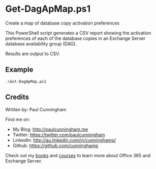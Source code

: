# Get-DagApMap.ps1
Create a map of database copy activation preferences

This PowerShell script generates a CSV report showing the activation
preferences of each of the database copies in an Exchange Server database
availability group (DAG).

Results are output to CSV.

## Example
```
.\Get-DagApMap.ps1
```

## Credits
Written by: Paul Cunningham

Find me on:

* My Blog:	http://paulcunningham.me
* Twitter:	https://twitter.com/paulcunningham
* LinkedIn:	http://au.linkedin.com/in/cunninghamp/
* Github:	https://github.com/cunninghamp

Check out my [books](https://paulcunningham.me/books/) and [courses](https://paulcunningham.me/training/) to learn more about Office 365 and Exchange Server.
